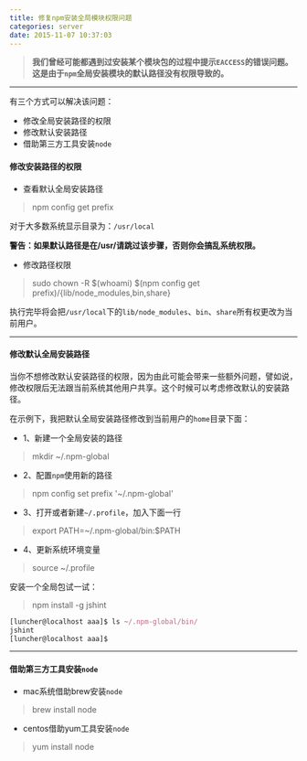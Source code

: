 ```yaml
---
title: 修复npm安装全局模块权限问题
categories: server
date: 2015-11-07 10:37:03
---
```

> **我们曾经可能都遇到过安装某个模块包的过程中提示`EACCESS`的错误问题。这是由于`npm`全局安装模块的默认路径没有权限导致的。**

---  
有三个方式可以解决该问题：  
- 修改全局安装路径的权限  
- 修改默认安装路径  
- 借助第三方工具安装`node`  


#### 修改安装路径的权限  

- 查看默认全局安装路径  

> npm config get prefix  

对于大多数系统显示目录为：`/usr/local`  

**警告：如果默认路径是在/usr/请跳过该步骤，否则你会搞乱系统权限。**  

- 修改路径权限  

> sudo chown -R $(whoami) $(npm config get prefix)/{lib/node_modules,bin,share}

执行完毕将会把`/usr/local`下的`lib/node_modules`、`bin`、`share`所有权更改为当前用户。  

---  

#### 修改默认全局安装路径  

当你不想修改默认安装路径的权限，因为由此可能会带来一些额外问题，譬如说，修改权限后无法跟当前系统其他用户共享。这个时候可以考虑修改默认的安装路径。

在示例下，我把默认全局安装路径修改到当前用户的`home`目录下面：  

- 1、新建一个全局安装的路径  

> mkdir ~/.npm-global  

- 2、配置`npm`使用新的路径  

> npm config set prefix '~/.npm-global'  

- 3、打开或者新建`~/.profile`，加入下面一行  

> export PATH=~/.npm-global/bin:$PATH  

- 4、更新系统环境变量  

> source ~/.profile  

安装一个全局包试一试：  

> npm install -g jshint 

``` javascript 
[luncher@localhost aaa]$ ls ~/.npm-global/bin/
jshint
[luncher@localhost aaa]$ 
```  

---  

#### 借助第三方工具安装`node`  

- mac系统借助brew安装`node`  

> brew install node  

- centos借助yum工具安装`node`  

> yum install node 
